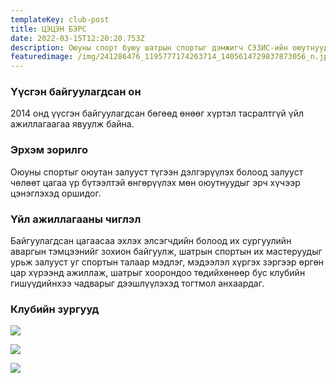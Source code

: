```yaml
---
templateKey: club-post
title: ЦЭЦЭН БЭРС
date: 2022-03-15T12:20:20.753Z
description: Оюуны спорт буюу шатрын спортыг дэмжигч СЭЗИС-ийн оюутнуудад зориулсан клуб
featuredimage: /img/241286476_1195777174263714_1405614729837873056_n.jpg
---
```

### Үүсгэн байгуулагдсан он

2014 онд үүсгэн байгуулагдсан бөгөөд өнөөг хүртэл тасралтгүй үйл ажиллагаагаа явуулж байна.

### Эрхэм зорилго

Оюуны спортыг оюутан залууст түгээн дэлгэрүүлэх болоод залууст чөлөөт цагаа үр бүтээлтэй өнгөрүүлэх мөн оюутнуудыг эрч хүчээр цэнэглэхэд оршидог.

### Үйл ажиллагааны чиглэл

Байгуулагдсан цагаасаа эхлэх элсэгчдийн болоод их сургуулийн аваргын тэмцээнийг зохион байгуулж, шатрын спортын их мастеруудыг урьж залууст уг спортын талаар мэдлэг, мэдээлэл хүргэх зэргээр өргөн цар хүрээнд ажиллаж, шатрыг хоорондоо төдийхөнөөр бус клубийн гишүүдийнхээ чадварыг дээшлүүлэхэд тогтмол анхаардаг.

### Клубийн зургууд

![](/img/цэцэн-бэрс-3.jpeg)

![](/img/цэцэн-бэрс-4.jpeg)

![](/img/цэцэн-бэрс-2.jpeg)